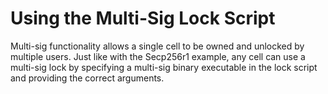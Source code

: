 # Using the Multi-Sig Lock Script

Multi-sig functionality allows a single cell to be owned and unlocked by multiple users. Just like with the Secp256r1 example, any cell can use a multi-sig lock by specifying a multi-sig binary executable in the lock script and providing the correct arguments.





